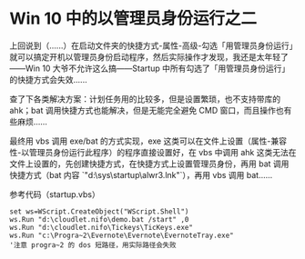 # Win 10 中的以管理员身份运行之二

上回说到（......）在启动文件夹的快捷方式-属性-高级-勾选「用管理员身份运行」就可以搞定开机以管理员身份启动程序，然后实际操作才发现，我还是太年轻了——Win 10 大爷不允许这么搞——Startup 中所有勾选了「用管理员身份运行」的快捷方式会失效......

查了下各类解决方案：计划任务用的比较多，但是设置繁琐，也不支持带库的 ahk；bat 调用快捷方式也能解决，但是无能完全避免 CMD 窗口，而且操作也有些麻烦……

最终用 vbs 调用 exe/bat 的方式实现，exe 这类可以在文件上设置（属性-兼容性-以管理员身份运行此程序）的程序直接设置好，在 vbs 中调用 ahk 这类无法在文件上设置的，先创建快捷方式，在快捷方式上设置管理员身份，再用 bat 调用快捷方式（bat 内容 \`"d:\\sys\\startup\\alwr3.lnk"\`），再用 vbs 调用 bat......

参考代码（startup.vbs）

```
set ws=WScript.CreateObject("WScript.Shell")
ws.Run "d:\cloudlet.nifo\demo.bat /start" ,0
ws.Run "d:\cloudlet.nifo\Tickeys\TicKeys.exe"
ws.Run "c:\Progra~2\Evernote\Evernote\EvernoteTray.exe" 
'注意 progra~2 的 dos 短路径，用实际路径会失败
```



## 
